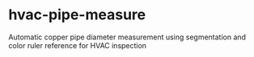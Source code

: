 # hvac-pipe-measure

Automatic copper pipe diameter measurement using segmentation and color ruler reference for HVAC inspection
